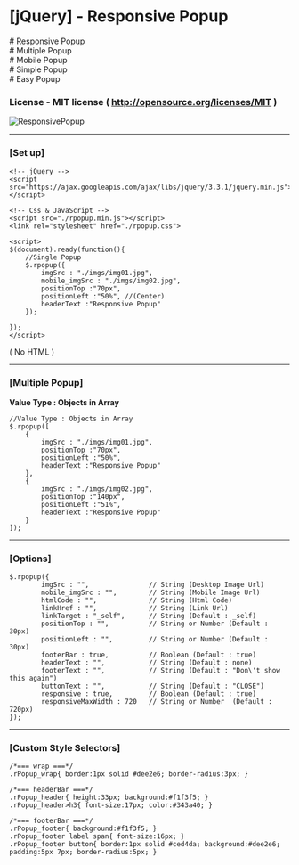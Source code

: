 

# [jQuery] - Responsive Popup
\# Responsive Popup  
\# Multiple Popup  
\# Mobile Popup  
\# Simple Popup  
\# Easy Popup  

### License - MIT license ( http://opensource.org/licenses/MIT )

![ResponsivePopup
](./ResponsivePopup.png)
_ _ _
### [Set up]
```
<!-- jQuery -->
<script src="https://ajax.googleapis.com/ajax/libs/jquery/3.3.1/jquery.min.js"></script>
```

```
<!-- Css & JavaScript -->
<script src="./rpopup.min.js"></script>
<link rel="stylesheet" href="./rpopup.css">

<script>
$(document).ready(function(){
    //Single Popup
    $.rpopup({
        imgSrc : "./imgs/img01.jpg",
        mobile_imgSrc : "./imgs/img02.jpg",
        positionTop :"70px",
        positionLeft :"50%", //(Center)
        headerText :"Responsive Popup"
    });
	
});
</script>
```
( No HTML )


_ _ _
### [Multiple Popup]   
**Value Type : Objects in Array**
```
//Value Type : Objects in Array
$.rpopup([
    {
        imgSrc : "./imgs/img01.jpg",  
        positionTop :"70px",
        positionLeft :"50%",
        headerText :"Responsive Popup" 
    },
    {
        imgSrc : "./imgs/img02.jpg",  
        positionTop :"140px",
        positionLeft :"51%",
        headerText :"Responsive Popup" 
    }
]);
```
_ _ _
### [Options]
```
$.rpopup({
		imgSrc : "",               // String (Desktop Image Url) 
		mobile_imgSrc : "",        // String (Mobile Image Url)
		htmlCode : "",             // String (Html Code)
		linkHref : "",             // String (Link Url)
		linkTarget : "_self",      // String (Default : _self)
		positionTop : "",          // String or Number (Default : 30px)
		positionLeft : "",         // String or Number (Default : 30px)
		footerBar : true,          // Boolean (Default : true)
		headerText : "",           // String (Default : none)
		footerText : "",           // String (Default : "Don\'t show this again")
		buttonText : "",           // String (Default : "CLOSE")
		responsive : true,         // Boolean (Default : true)
		responsiveMaxWidth : 720   // String or Number  (Default : 720px)
});
```

___
### [Custom Style Selectors]
```
/*=== wrap ===*/
.rPopup_wrap{ border:1px solid #dee2e6; border-radius:3px; }

/*=== headerBar ===*/
.rPopup_header{ height:33px; background:#f1f3f5; }
.rPopup_header>h3{ font-size:17px; color:#343a40; }

/*=== footerBar ===*/
.rPopup_footer{ background:#f1f3f5; }
.rPopup_footer label span{ font-size:16px; }
.rPopup_footer button{ border:1px solid #ced4da; background:#dee2e6; padding:5px 7px; border-radius:5px; }
```
